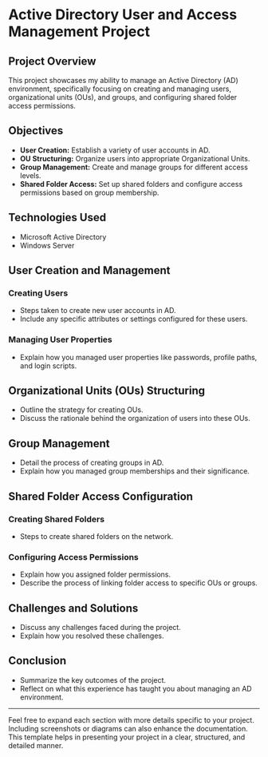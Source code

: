 # Active Directory User and Access Management Project

## Project Overview
This project showcases my ability to manage an Active Directory (AD) environment, specifically focusing on creating and managing users, organizational units (OUs), and groups, and configuring shared folder access permissions.

## Objectives
- **User Creation:** Establish a variety of user accounts in AD.
- **OU Structuring:** Organize users into appropriate Organizational Units.
- **Group Management:** Create and manage groups for different access levels.
- **Shared Folder Access:** Set up shared folders and configure access permissions based on group membership.

## Technologies Used
- Microsoft Active Directory
- Windows Server

## User Creation and Management

### Creating Users
- Steps taken to create new user accounts in AD.
- Include any specific attributes or settings configured for these users.

### Managing User Properties
- Explain how you managed user properties like passwords, profile paths, and login scripts.

## Organizational Units (OUs) Structuring

- Outline the strategy for creating OUs.
- Discuss the rationale behind the organization of users into these OUs.

## Group Management

- Detail the process of creating groups in AD.
- Explain how you managed group memberships and their significance.

## Shared Folder Access Configuration

### Creating Shared Folders
- Steps to create shared folders on the network.

### Configuring Access Permissions
- Explain how you assigned folder permissions.
- Describe the process of linking folder access to specific OUs or groups.

## Challenges and Solutions

- Discuss any challenges faced during the project.
- Explain how you resolved these challenges.

## Conclusion

- Summarize the key outcomes of the project.
- Reflect on what this experience has taught you about managing an AD environment.

---

Feel free to expand each section with more details specific to your project. Including screenshots or diagrams can also enhance the documentation. This template helps in presenting your project in a clear, structured, and detailed manner.
